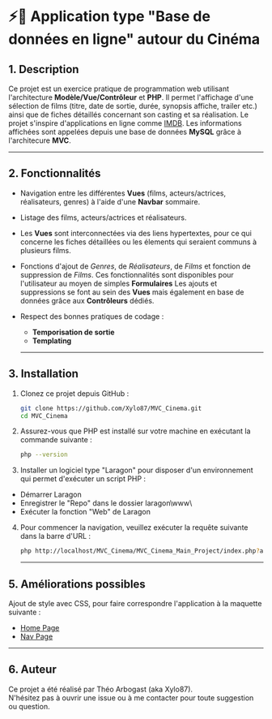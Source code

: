 # ⚡🎥 Application type "Base de données en ligne" autour du Cinéma

## 1. Description 
Ce projet est un exercice pratique de programmation web utilisant l'architecture **Modèle/Vue/Contrôleur** et **PHP**.
Il permet l'affichage d'une sélection de films (titre, date de sortie, durée, synopsis affiche, trailer etc.) ainsi que de fiches détaillés concernant son casting et sa réalisation. 
Le projet s'inspire d'applications en ligne comme [IMDB](https://www.imdb.com/fr/).
Les informations affichées sont appelées depuis une base de données **MySQL** grâce à l'architecure **MVC**.

---

## 2. Fonctionnalités
- Navigation entre les différentes **Vues** (films, acteurs/actrices, réalisateurs, genres) à l'aide d'une **Navbar** sommaire.
- Listage des films, acteurs/actrices et réalisateurs.
- Les **Vues** sont interconnectées via des liens hypertextes, pour ce qui concerne les fiches détaillées ou les élements qui seraient communs à plusieurs films.
- Fonctions d'ajout de *Genres*, de *Réalisateurs*, de *Films* et fonction de suppression de *Films*. 
Ces fonctionnalités sont disponibles pour l'utilisateur au moyen de simples **Formulaires**
Les ajouts et suppressions se font au sein des **Vues** mais également en base de données grâce aux **Contrôleurs** dédiés.
- Respect des bonnes pratiques de codage :
  - **Temporisation de sortie**
  - **Templating**

  ---

## 3. Installation 

1. Clonez ce projet depuis GitHub :
   ```bash
   git clone https://github.com/Xylo87/MVC_Cinema.git
   cd MVC_Cinema
   ```
2. Assurez-vous que PHP est installé sur votre machine en exécutant la commande suivante :
   ```bash
   php --version
   ```

3. Installer un logiciel type "Laragon" pour disposer d'un environnement qui permet d'exécuter un script PHP :
- Démarrer Laragon
- Enregistrer le "Repo" dans le dossier laragon\www\
- Exécuter la fonction "Web" de Laragon

4. Pour commencer la navigation, veuillez exécuter la requête suivante dans la barre d'URL :
   ```bash
   php http://localhost/MVC_Cinema/MVC_Cinema_Main_Project/index.php?action=listFilms
   ```

   ---

## 5. Améliorations possibles

Ajout de style avec CSS, pour faire correspondre l'application à la maquette suivante :
- [Home Page](https://www.figma.com/design/zM6koRKTMNnZ7x2gem2mpd/CCPM-(Cinema)---Home-Page?node-id=0-1&t=YVKZmvCw1O8UdSRQ-1)
- [Nav Page](https://www.figma.com/design/F8cC3t7FIN4dPH1bkqPS3a/CCPM-(Cinema)---Film-Page?t=YVKZmvCw1O8UdSRQ-1)

---

## 6. Auteur
Ce projet a été réalisé par Théo Arbogast (aka Xylo87).  
N'hésitez pas à ouvrir une issue ou à me contacter pour toute suggestion ou question.
